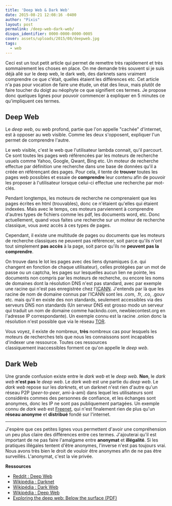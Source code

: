 ```yaml
---
title: 'Deep Web & Dark Web'
date: 2015-08-21 12:08:16 -0400
author: "Pixis"
layout: post
permalink: /deep-web-dark-web/
disqus_identifier: 0000-0000-0000-0005
cover: assets/uploads/2015/08/deepweb.jpg
tags:
  - web
---
```

Ceci est un tout petit article qui permet de remettre très rapidement et très sommairement les choses en place. On me demande très souvent si je suis déjà allé sur le deep web, le dark web, des darknets sans vraiment comprendre ce que c'était, quelles étaient les différences etc. Cet article n'a pas pour vocation de faire une étude, un état des lieux, mais plutôt de faire toucher du doigt au néophyte ce que signifient ces termes. Je propose donc quelques lignes pour pouvoir commencer à expliquer en 5 minutes ce qu'impliquent ces termes.

<!--more-->

## Deep Web

Le _deep web_, ou web profond, partie que l'on appelle "cachée" d'internet, est à opposer au web visible. Comme les deux s'opposent, expliquer l'un permet de comprendre l'autre.

Le web visible, c'est le web que l'utilisateur lambda connait, qu'il parcourt. Ce sont toutes les pages web référencées par les moteurs de recherche usuels comme Yahoo, Google, Qwant, Bing etc. Un moteur de recherche effectue par définition une recherche dans une base de données qu'il a créée en référençant des pages. Pour cela, il tente de **trouver** toutes les pages web possibles et essaie de **comprendre** leur contenu afin de pouvoir les proposer à l'utilisateur lorsque celui-ci effectue une recherche par mot-clés.

Pendant longtemps, les moteurs de recherche ne comprenaient que les pages écrites en html (trouvables), donc ce n'étaient qu'elles qui étaient indexées. Mais avec le temps, ces moteurs parviennent à comprendre d'autres types de fichiers comme les pdf, les documents word, etc. Donc actuellement, quand vous faites une recherche sur un moteur de recherche classique, vous avez accès à ces types de pages.

Cependant, il existe une multitude de pages ou documents que les moteurs de recherche classiques ne peuvent pas référencer, soit parce qu'ils n'ont tout simplement **pas accès** à la page, soit parce qu'ils ne **peuvent pas la comprendre**.

On trouve dans le lot les pages avec des liens dynamiques (i.e. qui changent en fonction de chaque utilisateur), celles protégées par un mot de passe ou un captcha, les pages sur lesquelles aucun lien ne pointe, les documents non compris par les moteurs de recherche, ou encore les noms de domaines dont la résolution DNS n'est pas standard, avec par exemple une racine qui n'est pas enregistrée chez l'[ICANN](https://www.icann.org/fr). J'entends par là que les racine de nom de domaine connus par l'ICANN sont les .com, .fr, .co, .gouv etc. mais qu'il en existe des non standards, seulement accessibles via des serveurs DNS non standards (Un serveur DNS est grosso modo un serveur qui traduit un nom de domaine comme hackndo.com, newbiecontest.org en l'adresse IP correspondante). Un exemple connu est la racine .onion donc la résolution n'est possible que via le réseau [TOR](https://www.torproject.org/).

Vous voyez, il existe de nombreux, **très** nombreux cas pour lesquels les moteurs de recherches tels que nous les connaissons sont incapables d'indexer une ressource. Toutes ces ressources classiquement inaccessibles forment ce qu'on appelle le _deep web_.

## Dark Web

Une grande confusion existe entre le _dark web_ et le _deep web._ **Non**, le _dark web_ **n'est pas** le _deep web_. Le _dark web_ est une partie du _deep web_. Le _dark web_ repose sur les _darknets_, et un darknet n'est rien d'autre qu'un réseau P2P (_peer-to-peer_, ami-à-ami) dans lequel les utilisateurs sont considérés commes des personnes de confiance, et les échanges sont anonymes, donc les IP ne sont pas publiquement partagées. Un exemple connu de _dark web_ est [Freenet](https://freenetproject.org/), qui n'est finalement rien de plus qu'un **réseau anonyme** et **distribué** fondé sur l'internet.

* * *

J'espère que ces petites lignes vous permettent d'avoir une compréhension un peu plus claire des différences entre ces termes. J'ajouterai qu'il est important de ne pas faire l'amalgame entre **anonymat** et **illégalité**. Si les pratiques illégales tentent d'être anonymes, l'inverse n'est pas toujours vrai. Nous avons très bien le droit de vouloir être anonymes afin de ne pas être surveillés. L'anonymat, c'est la vie privée.

**Ressources**

  * [Reddit : Deep Web](https://www.reddit.com/r/deepweb/)
  * [Wikipédia : Darknet](https://fr.wikipedia.org/wiki/Darknet)
  * [Wikipédia : Dark Web](https://en.wikipedia.org/wiki/Dark_web)
  * [Wikipédia : Deep Web](https://en.wikipedia.org/wiki/Deep_web)
  * [Exploring the deep web: Below the surface (PDF)](https://www.trendmicro.com/cloud-content/us/pdfs/security-intelligence/white-papers/wp_below_the_surface.pdf)

  